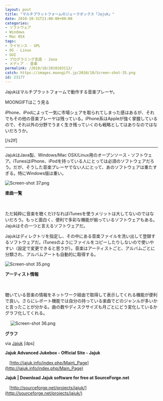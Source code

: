 ```yaml
---
layout: post
title: "マルチプラットフォームのジュークボックス「Jajuk」"
date: 2010-10-31T21:00:00+09:00
categories:
- ソフトウェア
- Windows
- Mac OSX
tags: 
- ライセンス - GPL
- OS - Linux
- GUI
- プログラミング言語 - Java
- メディア - 音楽
permalink: /2010/10/2010103112/
catch: https://images.moongift.jp/2010/10/Screen-shot-35.png
id: 23177
---
```

  

Jajukはマルチプラットフォームで動作する音楽プレーヤ。

  

MOONGIFTはこう見る

  

iPhone、iPodによって一気に市場シェアを取られてしまった感はあるが、それでもその他の音楽プレーヤは残っている。iPhone系はAppleが強く掌握しているので、それ以外の分野でうまく生き残っていくのも戦略としてはありなのではないだろうか。

[/s2If]  

* * *
  

JajukはJava製、Windows/Mac OSX/Linux用のオープンソース・ソフトウェア。iTunesはiPhone、iPodを持っている人にとっては必須のソフトウェアだろう。だが、そうした音楽プレーヤでない人にとって、あのソフトウェアは重たすぎる。特にWindows版は重い。

  

![Screen-shot 37.png](https://images.moongift.jp/2010/10/Screen-shot-37.png)  
  
**楽曲一覧**

  

　

  

ただ純粋に音楽を聴くだけなればiTunesを使うメリットは大してないのではないだろう。もっと面白く、便利で多彩な機能が揃っているソフトウェアもある。Jajukはその一つと言えるソフトウェアだ。

  
<!--more-->

Jajukはディレクトリを指定し、その中にある音楽ファイルを洗い出して登録するソフトウェアだ。iTunesのようにファイルをコピーしたりしないので使いやすい（設定で変更できると思うが）。音楽はアーティストごと、アルバムごとに分類され、アルバムアートも自動的に取得する。

  

![Screen-shot 35.png](https://images.moongift.jp/2010/10/Screen-shot-35.png)  
  
**アーティスト情報**

  

　

  

聴いている音楽の情報をネットワーク経由で取得して表示してくれる機能が便利で良い。さらにレポート機能では自分の持っている楽曲でどのジャンルが多いかと言ったことが分かる。曲の数やディスクサイズも月ごとにどう変化しているかグラフ化してくれる。

  

　 ![Screen-shot 36.png](https://images.moongift.jp/2010/10/Screen-shot-36.png)

  

**グラフ**

  

via [Jajuk](http://dpsmac.com/10663) [dps]

  

**Jajuk Advanced Jukebox - Official Site - Jajuk**  
  
　[http://jajuk.info/index.php/Main\_Page](http://jajuk.info/index.php/Main_Page)

  

**Jajuk | Download Jajuk software for free at SourceForge.net**  
  
　[http://sourceforge.net/projects/jajuk/](http://sourceforge.net/projects/jajuk/)

  
